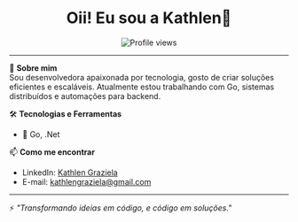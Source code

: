 <h1 align="center">Oii! Eu sou a Kathlen👋</h1>

<p align="center">
  <img src="https://komarev.com/ghpvc/?username=seuusuario&color=blue" alt="Profile views" />
</p>

---

🎯 **Sobre mim**  
Sou desenvolvedora apaixonada por tecnologia, gosto de criar soluções eficientes e escaláveis. Atualmente estou trabalhando com Go, sistemas distribuídos e automações para backend.

🛠 **Tecnologias e Ferramentas**  
- 🔧 Go, .Net

📫 **Como me encontrar**  
- LinkedIn: [Kathlen Graziela]([[https://www.linkedin.com/in/kathlengraziela/](https://www.linkedin.com/in/kathlengraziela/)])  
- E-mail: kathlengraziela@gmail.com

---

⚡ *"Transformando ideias em código, e código em soluções."*
